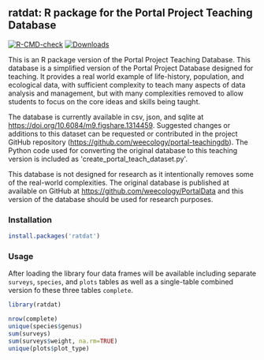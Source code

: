 ## ratdat: R package for the Portal Project Teaching Database

[![R-CMD-check](https://github.com/weecology/ratdat/actions/workflows/R-CMD-check.yaml/badge.svg)](https://github.com/weecology/ratdat/actions/workflows/R-CMD-check.yaml)
[![Downloads](https://cranlogs.r-pkg.org/badges/grand-total/ratdat)](https://CRAN.R-project.org/package=ratdat)

This is an R package version of the Portal Project Teaching Database. This database is a simplified version of the Portal Project Database designed for teaching. It provides a real world example of life-history, population, and ecological data, with sufficient complexity to teach many aspects of data analysis and management, but with many complexities removed to allow students to focus on the core ideas and skills being taught.

The database is currently available in csv, json, and sqlite at https://doi.org/10.6084/m9.figshare.1314459. Suggested changes or additions to this dataset can be requested or contributed in the project GitHub repository (https://github.com/weecology/portal-teachingdb). The Python code used for converting the original database to this teaching version is included as 'create_portal_teach_dataset.py'.

This database is not designed for research as it intentionally removes some of the real-world complexities. The original database is published at available on GitHub at https://github.com/weecology/PortalData and this version of the database should be used for research purposes.

### Installation

```R
install.packages('ratdat')
```

### Usage

After loading the library four data frames will be available including separate `surveys`, `species`, and `plots` tables as well as a single-table combined version fo these three tables `complete`.

```R
library(ratdat)

nrow(complete)
unique(species$genus)
sum(surveys)
sum(surveys$weight, na.rm=TRUE)
unique(plots$plot_type)
```

